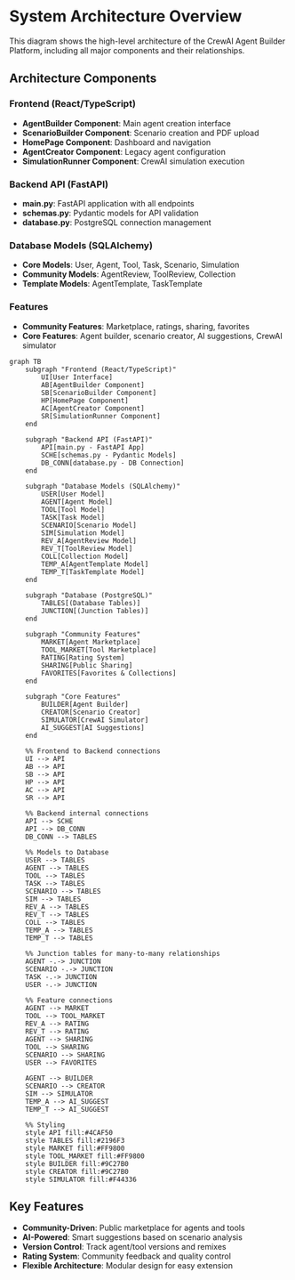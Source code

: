 # System Architecture Overview

This diagram shows the high-level architecture of the CrewAI Agent Builder Platform, including all major components and their relationships.

## Architecture Components

### Frontend (React/TypeScript)
- **AgentBuilder Component**: Main agent creation interface
- **ScenarioBuilder Component**: Scenario creation and PDF upload
- **HomePage Component**: Dashboard and navigation
- **AgentCreator Component**: Legacy agent configuration
- **SimulationRunner Component**: CrewAI simulation execution

### Backend API (FastAPI)
- **main.py**: FastAPI application with all endpoints
- **schemas.py**: Pydantic models for API validation
- **database.py**: PostgreSQL connection management

### Database Models (SQLAlchemy)
- **Core Models**: User, Agent, Tool, Task, Scenario, Simulation
- **Community Models**: AgentReview, ToolReview, Collection
- **Template Models**: AgentTemplate, TaskTemplate

### Features
- **Community Features**: Marketplace, ratings, sharing, favorites
- **Core Features**: Agent builder, scenario creator, AI suggestions, CrewAI simulator

```mermaid
graph TB
    subgraph "Frontend (React/TypeScript)"
        UI[User Interface]
        AB[AgentBuilder Component]
        SB[ScenarioBuilder Component]
        HP[HomePage Component]
        AC[AgentCreator Component]
        SR[SimulationRunner Component]
    end
    
    subgraph "Backend API (FastAPI)"
        API[main.py - FastAPI App]
        SCHE[schemas.py - Pydantic Models]
        DB_CONN[database.py - DB Connection]
    end
    
    subgraph "Database Models (SQLAlchemy)"
        USER[User Model]
        AGENT[Agent Model]
        TOOL[Tool Model]
        TASK[Task Model]
        SCENARIO[Scenario Model]
        SIM[Simulation Model]
        REV_A[AgentReview Model]
        REV_T[ToolReview Model]
        COLL[Collection Model]
        TEMP_A[AgentTemplate Model]
        TEMP_T[TaskTemplate Model]
    end
    
    subgraph "Database (PostgreSQL)"
        TABLES[(Database Tables)]
        JUNCTION[(Junction Tables)]
    end
    
    subgraph "Community Features"
        MARKET[Agent Marketplace]
        TOOL_MARKET[Tool Marketplace]
        RATING[Rating System]
        SHARING[Public Sharing]
        FAVORITES[Favorites & Collections]
    end
    
    subgraph "Core Features"
        BUILDER[Agent Builder]
        CREATOR[Scenario Creator]
        SIMULATOR[CrewAI Simulator]
        AI_SUGGEST[AI Suggestions]
    end
    
    %% Frontend to Backend connections
    UI --> API
    AB --> API
    SB --> API
    HP --> API
    AC --> API
    SR --> API
    
    %% Backend internal connections
    API --> SCHE
    API --> DB_CONN
    DB_CONN --> TABLES
    
    %% Models to Database
    USER --> TABLES
    AGENT --> TABLES
    TOOL --> TABLES
    TASK --> TABLES
    SCENARIO --> TABLES
    SIM --> TABLES
    REV_A --> TABLES
    REV_T --> TABLES
    COLL --> TABLES
    TEMP_A --> TABLES
    TEMP_T --> TABLES
    
    %% Junction tables for many-to-many relationships
    AGENT -.-> JUNCTION
    SCENARIO -.-> JUNCTION
    TASK -.-> JUNCTION
    USER -.-> JUNCTION
    
    %% Feature connections
    AGENT --> MARKET
    TOOL --> TOOL_MARKET
    REV_A --> RATING
    REV_T --> RATING
    AGENT --> SHARING
    TOOL --> SHARING
    SCENARIO --> SHARING
    USER --> FAVORITES
    
    AGENT --> BUILDER
    SCENARIO --> CREATOR
    SIM --> SIMULATOR
    TEMP_A --> AI_SUGGEST
    TEMP_T --> AI_SUGGEST
    
    %% Styling
    style API fill:#4CAF50
    style TABLES fill:#2196F3
    style MARKET fill:#FF9800
    style TOOL_MARKET fill:#FF9800
    style BUILDER fill:#9C27B0
    style CREATOR fill:#9C27B0
    style SIMULATOR fill:#F44336
```

## Key Features

- **Community-Driven**: Public marketplace for agents and tools
- **AI-Powered**: Smart suggestions based on scenario analysis
- **Version Control**: Track agent/tool versions and remixes
- **Rating System**: Community feedback and quality control
- **Flexible Architecture**: Modular design for easy extension 